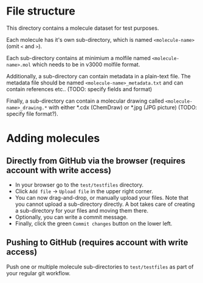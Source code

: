 # File structure

This directory contains a molecule dataset for test purposes.

Each molecule has it's own sub-directory, which is named `<molecule-name>` (omit `<` and `>`).

Each sub-directory contains at minimium a molfile named `<molecule-name>.mol` which needs to be in v3000 molfile format.

Additionally, a sub-directory can contain metadata in a plain-text file. The metadata file
should be named `<molecule-name>_metadata.txt` and can contain references etc.. (TODO: specify fields and format)

Finally, a sub-directory can contain a molecular drawing called `<molecule-name>_drawing.*` with either *.cdx (ChemDraw) or *.jpg (JPG picture) (TODO: specify file format?).

# Adding molecules

## Directly from GitHub via the browser (requires account with write access)
* In your browser go to the `test/testfiles` directory.
* Click `Add file` -> `Upload file` in the upper right corner.
* You can now drag-and-drop, or manually upload your files. Note that you cannot upload a sub-directory directly. A bot takes care of creating a sub-directory for your files and moving them there.
* Optionally, you can write a commit message.
* Finally, click the green `Commit changes` button on the lower left.

## Pushing to GitHub (requires account with write access)
Push one or multiple molecule sub-directories to `test/testfiles` as part of your regular git workflow.
